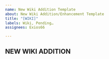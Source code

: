 ```yaml
---
name: New Wiki Addition Template
about: New Wiki Addition/Enhancement Template
title: "[WIKI]"
labels: Wiki, Pending…
assignees: Exios66

---
```


## NEW WIKI ADDITION
